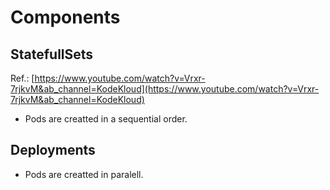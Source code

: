 # Components

## StatefullSets
Ref.: [https://www.youtube.com/watch?v=Vrxr-7rjkvM&ab_channel=KodeKloud](https://www.youtube.com/watch?v=Vrxr-7rjkvM&ab_channel=KodeKloud)

* Pods are creatted in a sequential order.

## Deployments

* Pods are creatted in paralell.
